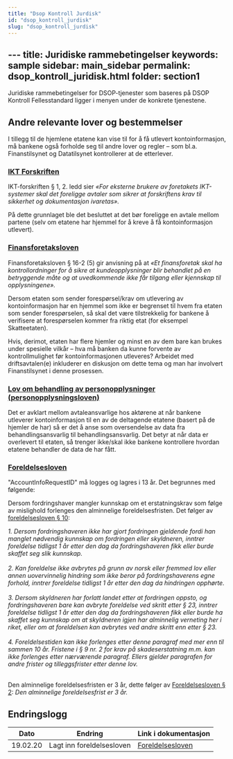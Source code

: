 ```yaml
---
title: "Dsop Kontroll Jurdisk"
id: "dsop_kontroll_jurdisk"
slug: "dsop_kontroll_jurdisk"
---
```


﻿---
title: Juridiske rammebetingelser
keywords: sample
sidebar: main_sidebar
permalink: dsop_kontroll_juridisk.html
folder: section1
---

Juridiske rammebetingelser for DSOP-tjenester som baseres på DSOP Kontroll Fellesstandard ligger i menyen under de konkrete tjenestene.

## Andre relevante lover og bestemmelser	
I tillegg til de hjemlene etatene kan vise til for å få utlevert kontoinformasjon, må bankene også
forholde seg til andre lover og regler – som bl.a. Finanstilsynet og Datatilsynet kontrollerer at de
etterlever. 

### [IKT Forskriften](https://lovdata.no/dokument/SF/forskrift/2003-05-21-630?q=IKT)
IKT-forskriften § 1, 2. ledd sier *«For eksterne brukere av foretakets IKT-systemer skal det foreligge
avtaler som sikrer at forskriftens krav til sikkerhet og dokumentasjon ivaretas».*

På dette grunnlaget ble det besluttet at det bør foreligge en avtale mellom partene (selv om etatene har
hjemmel for å kreve å få kontoinformasjon utlevert). 


### [Finansforetaksloven](https://lovdata.no/dokument/NL/lov/2015-04-10-17?q=Finansforetaksloven)

Finansforetaksloven § 16-2 (5) gir anvisning på at *«Et finansforetak skal ha kontrollordninger for å
sikre at kundeopplysninger blir behandlet på en betryggende måte og at uvedkommende ikke får
tilgang eller kjennskap til opplysningene».*


Dersom etaten som sender forespørsel/krav om utlevering av kontoinformasjon har en hjemmel som
ikke er begrenset til hvem fra etaten som sender forespørselen, så skal det være tilstrekkelig for
bankene å verifisere at forespørselen kommer fra riktig etat (for eksempel Skatteetaten).

Hvis, derimot, etaten har flere hjemler og minst en av dem bare kan brukes under spesielle vilkår – hva
må banken da kunne forvente av kontrollmulighet før kontoinformasjonen utleveres? Arbeidet med
driftsavtalen(e) inkluderer en diskusjon om dette tema og man har involvert Finanstilsynet i denne
prosessen. 

### [Lov om behandling av personopplysninger (personopplysningsloven)](https://lovdata.no/dokument/NL/lov/2018-06-15-38)
Det er avklart mellom avtaleansvarlige hos aktørene at når bankene utleverer kontoinformasjon til en
av de deltagende etatene (basert på de hjemler de har) så er det å anse som oversendelse av data fra
behandlingsansvarlig til behandlingsansvarlig. Det betyr at når data er overlevert til etaten, så trenger
ikke/skal ikke bankene kontrollere hvordan etatene behandler de data de har fått. 

### [Foreldelsesloven](https://lovdata.no/dokument/NL/lov/1979-05-18-18#shareModal)
"AccountInfoRequestID" må logges og lagres i 13 år. Det begrunnes med følgende:

Dersom fordringshaver mangler kunnskap om et erstatningskrav som følge av mislighold forlenges den alminnelige foreldelsesfristen. Det følger av [foreldelsesloven § 10](https://lovdata.no/dokument/NL/lov/1979-05-18-18#shareModal):


*1. Dersom fordringshaveren ikke har gjort fordringen gjeldende fordi han manglet nødvendig kunnskap om fordringen eller skyldneren, inntrer foreldelse tidligst 1 år etter den dag da fordringshaveren fikk eller burde skaffet seg slik kunnskap.*<br><br>
*2. Kan foreldelse ikke avbrytes på grunn av norsk eller fremmed lov eller annen uovervinnelig hindring som ikke beror på fordringshaverens egne forhold, inntrer foreldelse tidligst 1 år etter den dag da hindringen opphørte.*<br><br>
*3. Dersom skyldneren har forlatt landet etter at fordringen oppsto, og fordringshaveren bare kan avbryte foreldelse ved skritt etter § 23, inntrer foreldelse tidligst 1 år etter den dag da fordringshaveren fikk eller burde ha skaffet seg kunnskap om at skyldneren igjen har alminnelig verneting her i riket, eller om at foreldelsen kan avbrytes ved andre skritt enn etter § 23.*<br><br>
*4. Foreldelsestiden kan ikke forlenges etter denne paragraf med mer enn til sammen 10 år. Fristene i § 9 nr. 2 for krav på skadeserstatning m.m. kan ikke forlenges etter nærværende paragraf. Ellers gjelder paragrafen for andre frister og tilleggsfrister etter denne lov.*<br><br>

 Den alminnelige foreldelsesfristen er 3 år, dette følger av [Foreldelsesloven § 2](https://lovdata.no/dokument/NL/lov/1979-05-18-18#shareModal): *Den alminnelige foreldelsesfrist er 3 år.*


## Endringslogg

| Dato     | Endring                   | Link i dokumentasjon                                                                                            |
|----------|---------------------------|-----------------------------------------------------------------------------------------------------------------|
| 19.02.20 | Lagt inn foreldelsesloven | [Foreldelsesloven](https://dokumentasjon.dsop.no/dsop_kontroll_juridisk.html#foreldelsesloven) |
